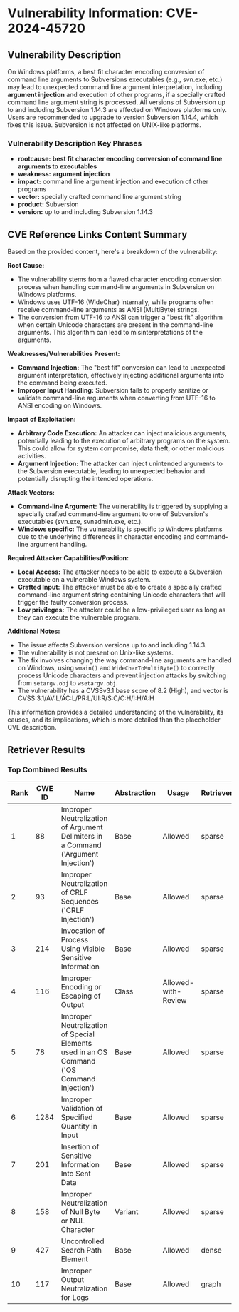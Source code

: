 # Vulnerability Information: CVE-2024-45720

## Vulnerability Description
On Windows platforms, a best fit character encoding conversion of command line arguments to Subversions executables (e.g., svn.exe, etc.) may lead to unexpected command line argument interpretation, including **argument injection** and execution of other programs, if a specially crafted command line argument string is processed. All versions of Subversion up to and including Subversion 1.14.3 are affected on Windows platforms only. Users are recommended to upgrade to version Subversion 1.14.4, which fixes this issue. Subversion is not affected on UNIX-like platforms.

### Vulnerability Description Key Phrases
- **rootcause:** **best fit character encoding conversion of command line arguments to executables**
- **weakness:** **argument injection**
- **impact:** command line argument injection and execution of other programs
- **vector:** specially crafted command line argument string
- **product:** Subversion
- **version:** up to and including Subversion 1.14.3

## CVE Reference Links Content Summary
Based on the provided content, here's a breakdown of the vulnerability:

**Root Cause:**

*   The vulnerability stems from a flawed character encoding conversion process when handling command-line arguments in Subversion on Windows platforms.
*   Windows uses UTF-16 (WideChar) internally, while programs often receive command-line arguments as ANSI (MultiByte) strings.
*   The conversion from UTF-16 to ANSI can trigger a "best fit" algorithm when certain Unicode characters are present in the command-line arguments. This algorithm can lead to misinterpretations of the arguments.

**Weaknesses/Vulnerabilities Present:**

*   **Command Injection:** The "best fit" conversion can lead to unexpected argument interpretation, effectively injecting additional arguments into the command being executed.
*   **Improper Input Handling:** Subversion fails to properly sanitize or validate command-line arguments when converting from UTF-16 to ANSI encoding on Windows.

**Impact of Exploitation:**

*   **Arbitrary Code Execution:** An attacker can inject malicious arguments, potentially leading to the execution of arbitrary programs on the system. This could allow for system compromise, data theft, or other malicious activities.
*   **Argument Injection:** The attacker can inject unintended arguments to the Subversion executable, leading to unexpected behavior and potentially disrupting the intended operations.

**Attack Vectors:**

*   **Command-line Argument:** The vulnerability is triggered by supplying a specially crafted command-line argument to one of Subversion's executables (svn.exe, svnadmin.exe, etc.).
*   **Windows specific:** The vulnerability is specific to Windows platforms due to the underlying differences in character encoding and command-line argument handling.

**Required Attacker Capabilities/Position:**

*   **Local Access:** The attacker needs to be able to execute a Subversion executable on a vulnerable Windows system.
*   **Crafted Input:** The attacker must be able to create a specially crafted command-line argument string containing Unicode characters that will trigger the faulty conversion process.
*   **Low privileges:** The attacker could be a low-privileged user as long as they can execute the vulnerable program.

**Additional Notes:**

*   The issue affects Subversion versions up to and including 1.14.3.
*   The vulnerability is not present on Unix-like systems.
*   The fix involves changing the way command-line arguments are handled on Windows, using `wmain()` and `WideCharToMultiByte()` to correctly process Unicode characters and prevent injection attacks by switching from `setargv.obj` to `wsetargv.obj`.
*   The vulnerability has a CVSSv3.1 base score of 8.2 (High), and vector is CVSS:3.1/AV:L/AC:L/PR:L/UI:R/S:C/C:H/I:H/A:H

This information provides a detailed understanding of the vulnerability, its causes, and its implications, which is more detailed than the placeholder CVE description.

## Retriever Results

### Top Combined Results

| Rank | CWE ID | Name | Abstraction | Usage  | Retrievers | Individual Scores |
|------|--------|------|-------------|-------|------------|-------------------|
| 1 | 88 | Improper Neutralization of Argument Delimiters in a Command ('Argument Injection') | Base | Allowed | sparse | 0.621 |
| 2 | 93 | Improper Neutralization of CRLF Sequences ('CRLF Injection') | Base | Allowed | sparse | 0.544 |
| 3 | 214 | Invocation of Process Using Visible Sensitive Information | Base | Allowed | sparse | 0.489 |
| 4 | 116 | Improper Encoding or Escaping of Output | Class | Allowed-with-Review | sparse | 0.484 |
| 5 | 78 | Improper Neutralization of Special Elements used in an OS Command ('OS Command Injection') | Base | Allowed | sparse | 0.474 |
| 6 | 1284 | Improper Validation of Specified Quantity in Input | Base | Allowed | sparse | 0.467 |
| 7 | 201 | Insertion of Sensitive Information Into Sent Data | Base | Allowed | sparse | 0.467 |
| 8 | 158 | Improper Neutralization of Null Byte or NUL Character | Variant | Allowed | sparse | 0.455 |
| 9 | 427 | Uncontrolled Search Path Element | Base | Allowed | dense | 0.431 |
| 10 | 117 | Improper Output Neutralization for Logs | Base | Allowed | graph | 0.003 |

